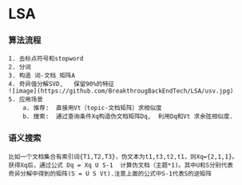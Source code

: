 # LSA

### 算法流程  
    1. 去标点符号和stopword
    2. 分词  
    3. 构造 词-文档 矩阵A
    4. 奇异值分解SVD,   保留90%的特征 
    ![image](https://github.com/BreakthrougBackEndTech/LSA/usv.jpg)
    5. 应用场景
        a. 推荐:  直接用Vt（topic-文档矩阵）求相似度
        b. 搜索:  通过查询条件Xq构造伪文档矩阵Dq,  利用Dq和Vt 求余弦相似度.

### 语义搜索
    比如一个文档集合有索引词{T1,T2,T3}，伪文本为t1,t3,t2,t1，则Xq={2,1,1}。
    获得Xq后，通过公式 Dq = Xq U S-1  计算伪文档（主题*1)。其中U和S分别代表
    奇异分解中得到的矩阵(S = U S Vt).注意上面的公式中S-1代表S的逆矩阵